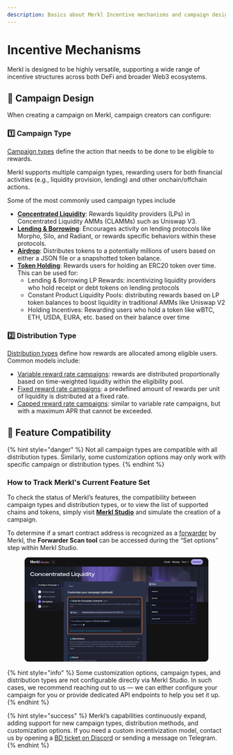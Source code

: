```yaml
---
description: Basics about Merkl Incentive mechanisms and campaign design.
---
```


# Incentive Mechanisms

Merkl is designed to be highly versatile, supporting a wide range of incentive structures across both DeFi and broader Web3 ecosystems.

## 🔧 Campaign Design

When creating a campaign on Merkl, campaign creators can configure:

### 1️⃣ Campaign Type

[Campaign types](../mechanisms/campaigns/) define the action that needs to be done to be eligible to rewards.

Merkl supports multiple campaign types, rewarding users for both financial activities (e.g., liquidity provision, lending) and other onchain/offchain actions.

Some of the most commonly used campaign types include

* [**Concentrated Liquidity**](campaign-types/concentrated-liquidity-mechanisms.md): Rewards liquidity providers (LPs) in Concentrated Liquidity AMMs (CLAMMs) such as Uniswap V3.
* [**Lending & Borrowing**](campaign-types/lending-borrowing.md): Encourages activity on lending protocols like Morpho, Silo, and Radiant, or rewards specific behaviors within these protocols.
* [**Airdrop**](campaign-types/airdrop.md): Distributes tokens to a potentially millions of users based on either a JSON file or a snapshotted token balance.
* [**Token Holding**](campaign-types/erc20-mechanisms.md): Rewards users for holding an ERC20 token over time. This can be used for:
  * Lending & Borrowing LP Rewards: incentivizing liquidity providers who hold receipt or debt tokens on lending protocols
  * Constant Product Liquidity Pools: distributing rewards based on LP token balances to boost liquidity in traditional AMMs like Uniswap V2
  * Holding Incentives: Rewarding users who hold a token like wBTC, ETH, USDA, EURA, etc. based on their balance over time

### 2️⃣ Distribution Type

[Distribution types](distributions.md) define how rewards are allocated among eligible users. Common models include:

* [Variable reward rate campaigns](distributions.md#variable-reward-rate-campaigns): rewards are distributed proportionally based on time-weighted liquidity within the eligibility pool.
* [Fixed reward rate campaigns](distributions.md#fixed-reward-rate-campaigns): a predefined amount of rewards per unit of liquidity is distributed at a fixed rate.
* [Capped reward rate campaigns](distributions.md#capped-reward-rate-campaigns): similar to variable rate campaigns, but with a maximum APR that cannot be exceeded.

## 🔄 Feature Compatibility

{% hint style="danger" %}
Not all campaign types are compatible with all distribution types. Similarly, some customization options may only work with specific campaign or distribution types.
{% endhint %}

### How to Track Merkl's Current Feature Set

To check the status of Merkl’s features, the compatibility between campaign types and distribution types, or to view the list of supported chains and tokens, simply visit [**Merkl Studio**](https://studio.merkl.xyz/) and simulate the creation of a campaign.

To determine if a smart contract address is recognized as a [forwarder](hooks.md#forwarders) by Merkl, the **Forwarder Scan tool** can be accessed during the “Set options” step within Merkl Studio.

<figure><img src="../.gitbook/assets/Group 10.png" alt=""><figcaption></figcaption></figure>

{% hint style="info" %}
Some customization options, campaign types, and distribution types are not configurable directly via Merkl Studio. In such cases, we recommend reaching out to us — we can either configure your campaign for you or provide dedicated API endpoints to help you set it up.
{% endhint %}

{% hint style="success" %}
Merkl’s capabilities continuously expand, adding support for new campaign types, distribution methods, and customization options. If you need a custom incentivization model, contact us by opening a [BD ticket on Discord](https://discord.gg/jnYfrGxDbe) or sending a message on Telegram.
{% endhint %}
